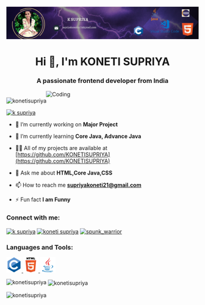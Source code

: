 ![logo](https://github.com/KONETISUPRIYA/KONETISUPRIYA/blob/main/Banner.jpg.png)

<h1 align="center">Hi 👋, I'm KONETI SUPRIYA</h1>
<h3 align="center">A passionate frontend developer from India</h3>
<img align="right" alt="Coding" width="400" src="https://i.pinimg.com/564x/db/43/39/db43397dfb1870ec9ab46d0de9f928a1.jpg">

<p align="left"> <img src="https://komarev.com/ghpvc/?username=konetisupriya&label=Profile%20views&color=0e75b6&style=flat" alt="konetisupriya" /> </p>

<p align="left"> <a href="https://twitter.com/k supriya" target="blank"><img src="https://img.shields.io/twitter/follow/k supriya?logo=twitter&style=for-the-badge" alt="k supriya" /></a> </p>

- 🔭 I’m currently working on **Major Project**

- 🌱 I’m currently learning **Core Java, Advance Java**

- 👨‍💻 All of my projects are available at [https://github.com/KONETISUPRIYA](https://github.com/KONETISUPRIYA)

- 💬 Ask me about **HTML,Core Java,CSS**

- 📫 How to reach me **supriyakoneti21@gmail.com**

- ⚡ Fun fact **I am Funny**

<h3 align="left">Connect with me:</h3>
<p align="left">
<a href="https://twitter.com/k supriya" target="blank"><img align="center" src="https://raw.githubusercontent.com/rahuldkjain/github-profile-readme-generator/master/src/images/icons/Social/twitter.svg" alt="k supriya" height="30" width="40" /></a>
<a href="https://linkedin.com/in/koneti supriya" target="blank"><img align="center" src="https://raw.githubusercontent.com/rahuldkjain/github-profile-readme-generator/master/src/images/icons/Social/linked-in-alt.svg" alt="koneti supriya" height="30" width="40" /></a>
<a href="https://instagram.com/spunk_warrior" target="blank"><img align="center" src="https://raw.githubusercontent.com/rahuldkjain/github-profile-readme-generator/master/src/images/icons/Social/instagram.svg" alt="spunk_warrior" height="30" width="40" /></a>
</p>

<h3 align="left">Languages and Tools:</h3>
<p align="left"> <a href="https://www.cprogramming.com/" target="_blank" rel="noreferrer"> <img src="https://raw.githubusercontent.com/devicons/devicon/master/icons/c/c-original.svg" alt="c" width="40" height="40"/> </a> <a href="https://www.w3.org/html/" target="_blank" rel="noreferrer"> <img src="https://raw.githubusercontent.com/devicons/devicon/master/icons/html5/html5-original-wordmark.svg" alt="html5" width="40" height="40"/> </a> <a href="https://www.java.com" target="_blank" rel="noreferrer"> <img src="https://raw.githubusercontent.com/devicons/devicon/master/icons/java/java-original.svg" alt="java" width="40" height="40"/> </a> </p>

<p><img align="left" src="https://github-readme-stats.vercel.app/api/top-langs?username=konetisupriya&show_icons=true&locale=en&layout=compact" alt="konetisupriya" /></p>

<p>&nbsp;<img align="center" src="https://github-readme-stats.vercel.app/api?username=konetisupriya&show_icons=true&locale=en" alt="konetisupriya" /></p>

<p><img align="center" src="https://github-readme-streak-stats.herokuapp.com/?user=konetisupriya&" alt="konetisupriya" /></p>

